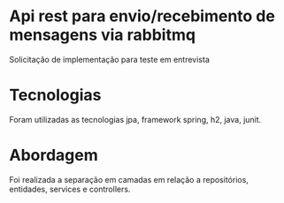 # Api rest para envio/recebimento de mensagens via rabbitmq
Solicitação de implementação para teste em entrevista
# Tecnologias
Foram utilizadas as tecnologias jpa, framework spring, h2, java, junit.
# Abordagem
Foi realizada a separação em camadas em relação a repositórios, entidades, services e controllers.
